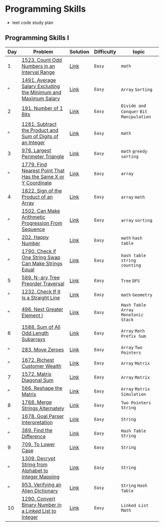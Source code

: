# Programming Skills
- leet code study plan


## Programming Skills I
|Day|Problem|Solution|Difficulty|topic|
|---|-------|--------|----------|-----|
|1|[1523. Count Odd Numbers in an Interval Range](https://leetcode.com/problems/count-odd-numbers-in-an-interval-range/?envType=study-plan&id=programming-skills-i)|[Link](./ProgrammingSkillsI/1523-count_odd_numbers_in_interval_range.cpp)|`Easy`|`math`|
|^|[1491. Average Salary Excluding the Minimum and Maximum Salary](https://leetcode.com/problems/average-salary-excluding-the-minimum-and-maximum-salary/?envType=study-plan&id=programming-skills-i)|[Link](./ProgrammingSkillsI/1491-average_salary_excluding_the_minimum_and_maximum_salary.cpp)|`Easy`|`Array` `Sorting`|
|2|[191. Number of 1 Bits](https://leetcode.com/problems/number-of-1-bits/?envType=study-plan&id=programming-skills-i)|[Link](./ProgrammingSkillsI/191-number_of1_bits.cpp)|`Easy`|`Divide and Conquer` `Bit Manipulation`|
|^|[1281. Subtract the Product and Sum of Digits of an Integer](https://leetcode.com/problems/subtract-the-product-and-sum-of-digits-of-an-integer/?envType=study-plan&id=programming-skills-i)|[Link](./ProgrammingSkillsI/1281-subtract_the_product_and_sum_of_digits_of_an_integer.cpp)|`Easy`|`math`|
|3|[976. Largest Perimeter Triangle](https://leetcode.com/problems/largest-perimeter-triangle/description/?envType=study-plan&id=programming-skills-i)|[Link](./ProgrammingSkillsI/976-largest_permieter_triangle.cpp)|`Easy`|`math` `greedy` `sorting`|
|^|[1779. Find Nearest Point That Has the Same X or Y Coordinate](https://leetcode.com/problems/find-nearest-point-that-has-the-same-x-or-y-coordinate/description/?envType=study-plan&id=programming-skills-i)|[Link](./ProgrammingSkillsI/1779-find_nearest_point_that_has_the_same_x_or_y_coordinate.cpp)|`Easy`|`array`|
|4|[1822. Sign of the Product of an Array](https://leetcode.com/problems/sign-of-the-product-of-an-array/description/?envType=study-plan&id=programming-skills-i)|[Link](./ProgrammingSkillsI/1822-sign_of_the_product_of_an_array.cpp)|`Easy`|`array` `math`|
|^|[1502. Can Make Arithmetic Progression From Sequence](https://leetcode.com/problems/can-make-arithmetic-progression-from-sequence/description/?envType=study-plan&id=programming-skills-i)|[Link](./ProgrammingSkillsI/1502-can_make_arithmetic_progression_from_sequence.cpp)|`Easy`|`array` `sorting`|
|^|[202. Happy Number](https://leetcode.com/problems/happy-number/)|[Link](./ProgrammingSkillsI/202-happy_number.cpp)|`Easy`|`math` `hash table`|
|^|[1790. Check if One String Swap Can Make Strings Equal](https://leetcode.com/problems/check-if-one-string-swap-can-make-strings-equal/description/?envType=study-plan&id=programming-skills-i)|[Link](./ProgrammingSkillsI/1790-check_if_one_string_swap_can_make_strings_equal.cpp)|`Easy`|`hash table` `string` `counting`|
|5|[589. N-ary Tree Preorder Traversal](https://leetcode.com/problems/n-ary-tree-preorder-traversal/description/?envType=study-plan&id=programming-skills-i)|[Link](./ProgrammingSkillsI/589-N_ary_tree_preorder_traversal.cpp)|`Easy`|`Tree` `DFS`|
|^|[1232. Check If It Is a Straight Line](https://leetcode.com/problems/check-if-it-is-a-straight-line/description/?envType=study-plan&id=programming-skills-i)|[Link](./ProgrammingSkillsI/1232-check_if_it_is_a_straight_line.cpp)|`Easy`|`math` `Geometry`|
|^|[496. Next Greater Element I](https://leetcode.com/problems/next-greater-element-i/description/?envType=study-plan&id=programming-skills-i)|[Link](./ProgrammingSkillsI/496-next_greater_element_I.cpp)|`Easy` |`Hash Table` `Array` `Monotonic Stack`|
|6|[1588. Sum of All Odd Length Subarrays](https://leetcode.com/problems/sum-of-all-odd-length-subarrays/description/?envType=study-plan&id=programming-skills-i)|[Link](./ProgrammingSkillsI/1588-sum_of_all_odd_length_subarrays.cpp)|`Easy`|`Array` `Math` `Prefix Sum`|
|^|[283. Move Zeroes](https://leetcode.com/problems/move-zeroes/)|[Link](./ProgrammingSkillsI/283-move_zeroes.cpp)|`Easy`|`Array` `Two Pointers`|
|^|[1672. Richest Customer Wealth](https://leetcode.com/problems/richest-customer-wealth/description/?envType=study-plan&id=programming-skills-i)|[Link](./ProgrammingSkillsI/1672-richest_customer_wealth.cpp)|`Easy`|`Array` `Matrix`|
|7|[1572. Matrix Diagonal Sum](https://leetcode.com/problems/matrix-diagonal-sum/description/?envType=study-plan&id=programming-skills-i)|[Link](./ProgrammingSkillsI/1572-matrix_diagonal_sum.cpp)|`Easy`|`Array` `Matrix`|
|^|[566. Reshape the Matrix](https://leetcode.com/problems/reshape-the-matrix/?envType=study-plan&id=programming-skills-i)|[Link](./ProgrammingSkillsI/566-reshape_the_matrix.cpp)|`Easy`|`Array` `Matrix` `Simulation`|
|8|[1768. Merge Strings Alternately](https://leetcode.com/problems/merge-strings-alternately/)|[Link](./ProgrammingSkillsI/1768-merge_strings_alternately.cpp)|`Easy`|`Two Pointers` `String`|
|^|[1678. Goal Parser Interpretation](https://leetcode.com/problems/goal-parser-interpretation/)|[Link](./ProgrammingSkillsI/1678-goal_parser_interpretation.cpp)|`Easy`|`String`|
|^|[389. Find the Difference](https://leetcode.com/problems/find-the-difference/)|[Link](./ProgrammingSkillsI/389-find_the_difference.cpp)|`Easy`|`Hash Table` `String`|
|9|[709. To Lower Case](https://leetcode.com/problems/to-lower-case/)|[Link](./ProgrammingSkillsI/709-to_lower_case.cpp)|`Easy`|`String`|
|^|[1309. Decrypt String from Alphabet to Integer Mapping](https://leetcode.com/problems/decrypt-string-from-alphabet-to-integer-mapping/)|[Link](./ProgrammingSkillsI/1309-decrypt_string_from_aplhabet_to_integer_mapping.cpp)|`Easy`|`String`|
|^|[953. Verifying an Alien Dictionary](https://leetcode.com/problems/verifying-an-alien-dictionary/)|[Link](./ProgrammingSkillsI/953-verifing_an_alien_dictionary.cpp)|`Easy`|`String` `Hash Table`|
|10|[1290. Convert Binary Number in a Linked List to Integer](https://leetcode.com/problems/convert-binary-number-in-a-linked-list-to-integer/description/?envType=study-plan&id=programming-skills-i)|[Link](./ProgrammingSkillsI/1290-convert_binary_number_in_a_linked_list_to_integer.cpp)|`Easy`|`Linked List` `Math`|